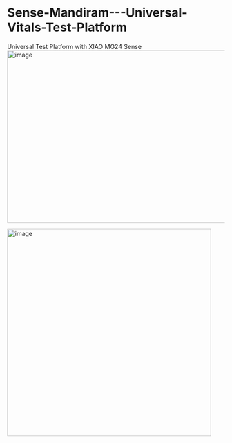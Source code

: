 # Sense-Mandiram---Universal-Vitals-Test-Platform
Universal Test Platform with XIAO MG24 Sense 
<img width="661" height="399" alt="image" src="https://github.com/user-attachments/assets/68364b3f-9c48-4dbe-a33b-a95c956c3967" />

<img width="472" height="479" alt="image" src="https://github.com/user-attachments/assets/3df9fe0d-b067-4cf2-889d-78d6c4f51717" />



